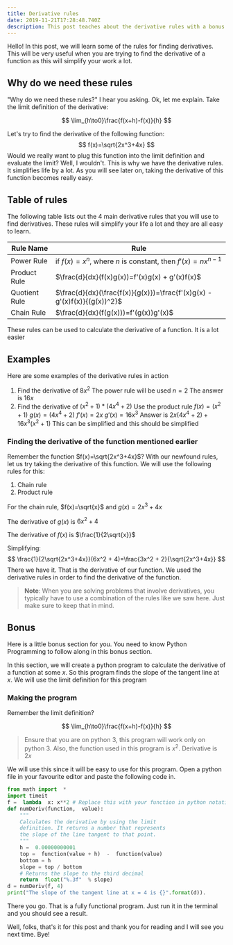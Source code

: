 ```yaml
---
title: Derivative rules
date: 2019-11-21T17:28:48.740Z
description: This post teaches about the derivative rules with a bonus
---
```

Hello! In this post, we will learn some of the rules for finding derivatives. This will be very useful when you are trying to find the derivative of a function as this will simplify your work a lot.

## Why do we need these rules

"Why do we need these rules?" I hear you asking. Ok, let me explain. Take the limit definition of the derivative:

$$
\lim_{h\to0}\frac{f(x+h)-f(x)}{h}
$$

Let's try to find the derivative of the following function:
$$
f(x)=\sqrt{2x^3+4x}
$$
Would we really want to plug this function into the limit definition and evaluate the limit? Well, I wouldn't. This is why we have the derivative rules. It simplifies life by a lot. As you will see later on, taking the derivative of this function becomes really easy.

## Table of rules

The following table lists out the 4 main derivative rules that you will use to find derivatives. These rules will simplify your life a lot and they are all easy to learn.

| Rule Name     | Rule                                                                     |
| ------------- | ------------------------------------------------------------------------ |
| Power Rule    | if $f(x)=x^n$, where $n$ is constant, then $f'(x)=nx^{n-1}$              |
| Product Rule  | $\frac{d}{dx}(f(x)g(x))=f'(x)g(x) + g'(x)f(x)$                           |
| Quotient Rule | $\frac{d}{dx}(\frac{f(x)}{g(x)})=\frac{f'(x)g(x) - g'(x)f(x)}{(g(x))^2}$ |
| Chain Rule    | $\frac{d}{dx}(f(g(x)))=f'(g(x))g'(x)$                                    |

These rules can be used to calculate the derivative of a function. It is a lot easier 

## Examples

Here are some examples of the derivative rules in action

1. Find the derivative of $8x^2$
   The power rule will be used
   $n=2$
   The answer is $16x$
2. Find the derivative of $(x^2+1)*(4x^4+2)$
   Use the product rule
   $f(x)=(x^2+1)$
   $g(x)=(4x^4+2)$
   $f'(x)=2x$
   $g'(x)=16x^3$
   Answer is $2x(4x^4+2) +16x^3(x^2+1)$
   This can be simplified and this should be simplified

### Finding the derivative of the function mentioned earlier

Remember the function $f(x)=\sqrt{2x^3+4x}$? With our newfound rules, let us try taking the derivative of this function. We will use the following rules for this:

1. Chain rule
2. Product rule

For the chain rule, $f(x)=\sqrt{x}$ and $g(x)=2x^3+4x$

The derivative of $g(x)$ is $6x^2 + 4$

The derivative of $f(x)$ is $\frac{1}{2\sqrt{x}}$

Simplifying:
$$
\frac{1}{2\sqrt{2x^3+4x}}(6x^2 + 4)=\frac{3x^2 + 2}{\sqrt{2x^3+4x}}
$$
There we have it. That is the derivative of our function. We used the derivative rules in order to find the derivative of the function.

> **Note**: When you are solving problems that involve derivatives, you typically have to use a combination of the rules like we saw here. Just make sure to keep that in mind.

## Bonus

Here is a little bonus section for you. You need to know Python Programming to follow along in this bonus section.

In this section, we will create a python program to calculate the derivative of a function at some $x$. So this program finds the slope of the tangent line at $x$. We will use the limit definition for this program

### Making the program

Remember the limit definition?

$$
\lim_{h\to0}\frac{f(x+h)-f(x)}{h}
$$

> Ensure that you are on python 3, this program will work only on python 3. Also, the function used in this program is $x^2$. Derivative is $2x$

We will use this since it will be easy to use for this program. Open a python file in your favourite editor and paste the following code in.

```python
from math import  *
import timeit
f =  lambda  x: x**2 # Replace this with your function in python notation
def numDeriv(function,  value):
    """
    Calculates the derivative by using the limit 
    definition. It returns a number that represents 
    the slope of the line tangent to that point.
    """
    h =  0.00000000001
    top =  function(value + h)  -  function(value)
    bottom = h
    slope = top / bottom
    # Returns the slope to the third decimal
    return  float("%.3f"  % slope)
d = numDeriv(f, 4)
print("The slope of the tangent line at x = 4 is {}".format(d)).
```

There you go. That is a fully functional program. Just run it in the terminal and you should see a result.

Well, folks, that's it for this post and thank you for reading and I will see you next time. Bye!
